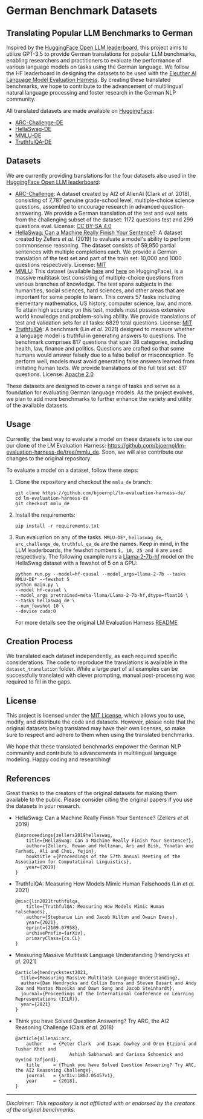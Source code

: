 # German Benchmark Datasets
## Translating Popular LLM Benchmarks to German

Inspired by the [HuggingFace Open LLM leaderboard](HuggingFaceH4/open_llm_leaderboard), this project aims to utilize GPT-3.5 to provide German translations for popular LLM benchmarks, enabling researchers and practitioners to evaluate the performance of various language models on tasks using the German language. We follow the HF leaderboard in designing the datasets to be used with the [Eleuther AI Language Model Evaluation Harness](https://github.com/EleutherAI/lm-evaluation-harness). By creating these translated benchmarks, we hope to contribute to the advancement of multilingual natural language processing and foster research in the German NLP community.

All translated datasets are made available on [HuggingFace]():
- [ARC-Challenge-DE](https://huggingface.co/datasets/bjoernp/arc_challenge_de)     
- [HellaSwag-DE](https://huggingface.co/datasets/bjoernp/hellaswag_de)
- [MMLU-DE](https://huggingface.co/datasets/bjoernp/mmlu_de)
- [TruthfulQA-DE](https://huggingface.co/datasets/bjoernp/truthful_qa_de)


## Datasets
We are currently providing translations for the four datasets also used in the [HuggingFace Open LLM leaderboard](HuggingFaceH4/open_llm_leaderboard):
- [ARC-Challenge](https://huggingface.co/datasets/ai2_arc): A dataset created by AI2 of AllenAI (Clark *et al.* 2018), consisting of 7,787 genuine grade-school level, multiple-choice science questions, assembled to encourage research in advanced question-answering. We provide a German translation of the test and eval sets from the challenging subset of the dataset: 1172 questions test and 299 questions eval. License: [CC BY-SA 4.0](https://creativecommons.org/licenses/by-sa/4.0/)
- [HellaSwag: Can a Machine Really Finish Your Sentence?](https://huggingface.co/datasets/hellaswag): A dataset created by Zellers *et al.* (2019) to evaluate a model's ability to perform commonsense reasoning. The dataset consists of 59,950 partial sentences with multiple completions each. We provide a German translation of the test set and part of the train set: 10,000 and 1000 questions respectively. License: [MIT](https://github.com/rowanz/hellaswag/blob/master/LICENSE)
- [MMLU](https://github.com/hendrycks/test): This dataset (available [here](https://huggingface.co/datasets/cais/mmlu) and [here](https://huggingface.co/datasets/tasksource/mmlu) on HuggingFace), is a massive multitask test consisting of multiple-choice questions from various branches of knowledge. The test spans subjects in the humanities, social sciences, hard sciences, and other areas that are important for some people to learn. This covers 57 tasks including elementary mathematics, US history, computer science, law, and more. To attain high accuracy on this test, models must possess extensive world knowledge and problem-solving ability. We provide translations of test and validation sets for all tasks: 6829 total questions. License: [MIT](https://github.com/hendrycks/test/blob/master/LICENSE)
- [TruthfulQA](https://huggingface.co/datasets/truthful_qa): A benchmark (Lin *et al.* 2021) designed to measure whether a language model is truthful in generating answers to questions. The benchmark comprises 817 questions that span 38 categories, including health, law, finance and politics. Questions are crafted so that some humans would answer falsely due to a false belief or misconception. To perform well, models must avoid generating false answers learned from imitating human texts. We provide translations of the full test set: 817 questions. License: [Apache 2.0](https://www.apache.org/licenses/LICENSE-2.0)


These datasets are designed to cover a range of tasks and serve as a foundation for evaluating German language models. As the project evolves, we plan to add more benchmarks to further enhance the variety and utility of the available datasets.

## Usage
Currently, the best way to evaluate a model on these datasets is to use our our clone of the LM Evaluation Harness: https://github.com/bjoernpl/lm-evaluation-harness-de/tree/mmlu_de. Soon, we will also contribute our changes to the original repository.

To evaluate a model on a dataset, follow these steps:
1. Clone the repository and checkout the `mmlu_de` branch:
    ```
    git clone https://github.com/bjoernpl/lm-evaluation-harness-de/
    cd lm-evaluation-harness-de
    git checkout mmlu_de
    ```
2. Install the requirements:
    ```
    pip install -r requirements.txt
    ```
3. Run evaluation on any of the tasks. `MMLU-DE*`, `hellaswag_de`, `arc_challenge_de`, `truthful_qa_de` are the names. Keep in mind, in the LLM leaderboards, the fewshot numbers `5, 10, 25 and 0` are used respectively. The following example runs a [Llama-2-7b-hf](https://huggingface.co/meta-llama/Llama-2-7b-hf) model on the HellaSwag dataset with a fewshot of 5 on a GPU:
    ```
    python run.py --model=hf-causal --model_args=llama-2-7b --tasks MMLU-DE* --fewshot 5
    python main.py \
    --model hf-causal \
    --model_args pretrained=meta-llama/Llama-2-7b-hf,dtype=float16 \
    --tasks hellaswag_de \
    --num_fewshot 10 \
    --device cuda:0
    ```
    For more details see the original LM Evaluation Harness [README](https://github.com/EleutherAI/lm-evaluation-harness)

## Creation Process
We translated each dataset independently, as each required specific considerations. The code to reproduce the translations is available in the `dataset_translation` folder. While a large part of all examples can be successfully translated with clever prompting, manual post-processing was required to fill in the gaps.

## License
This project is licensed under the [MIT License](LICENSE), which allows you to use, modify, and distribute the code and datasets. However, please note that the original datasets being translated may have their own licenses, so make sure to respect and adhere to them when using the translated benchmarks.

We hope that these translated benchmarks empower the German NLP community and contribute to advancements in multilingual language modeling. Happy coding and researching!

## References
Great thanks to the creators of the original datasets for making them available to the public. Please consider citing the original papers if you use the datasets in your research.

- HellaSwag: Can a Machine Really Finish Your Sentence? (Zellers *et al.* 2019)
    ```
    @inproceedings{zellers2019hellaswag,
        title={HellaSwag: Can a Machine Really Finish Your Sentence?},
        author={Zellers, Rowan and Holtzman, Ari and Bisk, Yonatan and Farhadi, Ali and Choi, Yejin},
        booktitle ={Proceedings of the 57th Annual Meeting of the Association for Computational Linguistics},
        year={2019}
    }
    ```

- TruthfulQA: Measuring How Models Mimic Human Falsehoods (Lin *et al.* 2021)
    ```
    @misc{lin2021truthfulqa,
        title={TruthfulQA: Measuring How Models Mimic Human Falsehoods},
        author={Stephanie Lin and Jacob Hilton and Owain Evans},
        year={2021},
        eprint={2109.07958},
        archivePrefix={arXiv},
        primaryClass={cs.CL}
    }
    ```

- Measuring Massive Multitask Language Understanding (Hendrycks *et al.* 2021)
    ```
    @article{hendryckstest2021,
      title={Measuring Massive Multitask Language Understanding},
      author={Dan Hendrycks and Collin Burns and Steven Basart and Andy Zou and Mantas Mazeika and Dawn Song and Jacob Steinhardt},
      journal={Proceedings of the International Conference on Learning Representations (ICLR)},
      year={2021}
    }
    ```

- Think you have Solved Question Answering? Try ARC, the AI2 Reasoning Challenge (Clark *et al.* 2018)
    ```
    @article{allenai:arc,
        author    = {Peter Clark  and Isaac Cowhey and Oren Etzioni and Tushar Khot and
                        Ashish Sabharwal and Carissa Schoenick and Oyvind Tafjord},
        title     = {Think you have Solved Question Answering? Try ARC, the AI2 Reasoning Challenge},
        journal   = {arXiv:1803.05457v1},
        year      = {2018},
    }
    ```
---

*Disclaimer: This repository is not affiliated with or endorsed by the creators of the original benchmarks.*